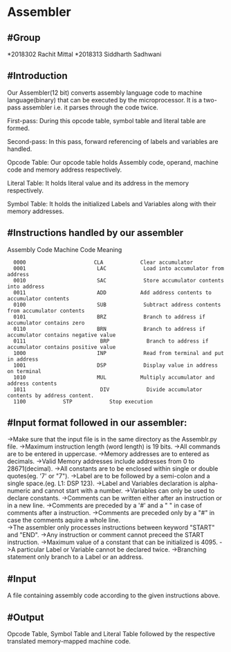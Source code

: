 # Assembler

#Group
-------------
*2018302 Rachit Mittal
*2018313 Siddharth Sadhwani

#Introduction
--------------------
Our Assembler(12 bit) converts assembly language code to machine language(binary) 
that can be executed by the microprocessor. It is a two-pass assembler i.e. it parses
through the code twice.

First-pass: During this opcode table, symbol table and literal table are formed.

Second-pass: In this pass, forward referencing of labels and variables are handled.

Opcode Table: Our opcode table holds Assembly code, operand, machine code and 
memory address respectively. 

Literal Table: It holds literal value and its address in the memory respectively.

Symbol Table: It holds the initialized Labels and Variables along with their memory addresses.

#Instructions handled by our assembler
-----------------------------------------------------------
Assembly Code      Machine Code      Meaning
       
      0000                      CLA            Clear accumulator                
      0001                       LAC            Load into accumulator from address  
      0010                       SAC            Store accumulator contents into address 
      0011                       ADD           Add address contents to accumulator contents
      0100                       SUB            Subtract address contents from accumulator contents
      0101                       BRZ            Branch to address if accumulator contains zero
      0110                       BRN            Branch to address if accumulator contains negative value
      0111                        BRP            Branch to address if accumulator contains positive value
      1000                       INP            Read from terminal and put in address 
      1001                       DSP            Display value in address on terminal 
      1010                       MUL           Multiply accumulator and address contents 
      1011                        DIV            Divide accumulator contents by address content.
      1100 		      STP	         Stop execution
 
#Input format followed in our assembler:
-----------------------------------------------------------

->Make sure that the input file is in the same directory as the Assemblr.py file.
->Maximum instruction length (word length) is 19 bits.
->All commands are to be entered in uppercase.
->Memory addresses are to entered as decimals.
->Valid Memory addresses include addresses from 0 to 28671(decimal).
->All constants are to be enclosed within single or double quotes(eg. '7' or "7").
->Label are to be followed by a semi-colon and a single space.(eg. L1: DSP 123).
->Label and Variables declaration is alpha-numeric and cannot start with a number.
->Variables can only be used to declare constants.
->Comments can be written either after an instruction or in a new line.
->Comments are preceded by a '#'  and a " " in case of comments after a instruction.
->Comments are preceded only by a "#" in case the comments aquire a whole line.    
->The assembler only processes instructions between keyword "START" and "END".
->Any instruction or comment cannot preceed the START instruction.
->Maximum value of a constant that can be initialized is 4095.
->A particular Label or Variable cannot be declared twice.
->Branching statement only branch to a Label or an address.

#Input
-----------
A file containing assembly code according to the given instructions above.

#Output
-------------
Opcode Table, Symbol Table and Literal Table followed by the respective translated 
memory-mapped machine code.

